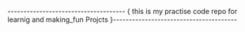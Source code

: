





------------------------------------- { this is my practise code repo for learnig and making_fun Projcts }---------------------------------------


